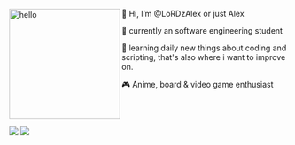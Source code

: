 <p> <img width="200" alt="hello" align="left" src="https://ineedanime.com/wp-content/uploads/2021/09/Tanjirou-demon-slayer.gif"> </img> </p>
<p>👋 Hi, I’m @LoRDzAlex or just Alex </p>
<p> 👀 currently an software engineering student </p>
<p> 🌱 learning daily new things about coding and scripting, that's also where i want to improve on. </p>
<p> 🎮 Anime, board & video game enthusiast</p>
</br>
</br>

<img src="https://github-readme-stats-lordzalex.vercel.app/api/top-langs/?username=LoRDzAlex&show_icons=true&theme=radical"></img>
<img src="https://github-readme-stats-lordzalex.vercel.app/api?username=LoRDzAlex&show_icons=true&theme=radical"></img>




<!---
LoRDzAlex/LoRDzAlex is a ✨ special ✨ repository because its `README.md` (this file) appears on your GitHub profile.
You can click the Preview link to take a look at your changes.
--->


